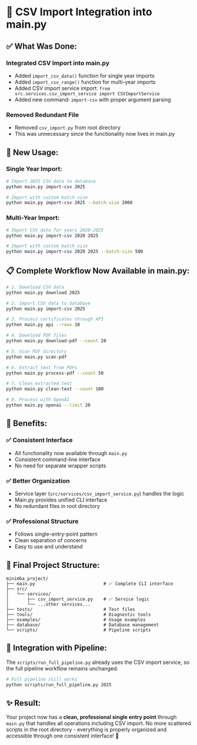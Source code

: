# 🎯 CSV Import Integration into main.py

## ✅ **What Was Done:**

### **Integrated CSV Import into main.py**
- Added `import_csv_data()` function for single year imports
- Added `import_csv_range()` function for multi-year imports  
- Added CSV import service import: `from src.services.csv_import_service import CSVImportService`
- Added new command: `import-csv` with proper argument parsing

### **Removed Redundant File**
- Removed `csv_import.py` from root directory
- This was unnecessary since the functionality now lives in main.py

## 🚀 **New Usage:**

### **Single Year Import:**
```bash
# Import 2025 CSV data to database
python main.py import-csv 2025

# Import with custom batch size
python main.py import-csv 2025 --batch-size 2000
```

### **Multi-Year Import:**
```bash
# Import CSV data for years 2020-2025
python main.py import-csv 2020 2025

# Import with custom batch size
python main.py import-csv 2020 2025 --batch-size 500
```

## 📋 **Complete Workflow Now Available in main.py:**

```bash
# 1. Download CSV data
python main.py download 2025

# 2. Import CSV data to database  
python main.py import-csv 2025

# 3. Process certificates through API
python main.py api --rows 10

# 4. Download PDF files
python main.py download-pdf --count 20

# 5. Scan PDF directory
python main.py scan-pdf

# 6. Extract text from PDFs
python main.py process-pdf --count 50

# 7. Clean extracted text
python main.py clean-text --count 100

# 8. Process with OpenAI
python main.py openai --limit 20
```

## 🎉 **Benefits:**

### ✅ **Consistent Interface**
- All functionality now available through `main.py`
- Consistent command-line interface
- No need for separate wrapper scripts

### ✅ **Better Organization**
- Service layer (`src/services/csv_import_service.py`) handles the logic
- Main.py provides unified CLI interface
- No redundant files in root directory

### ✅ **Professional Structure**
- Follows single-entry-point pattern
- Clean separation of concerns
- Easy to use and understand

## 📂 **Final Project Structure:**

```
minimba_project/
├── main.py                          # ✅ Complete CLI interface
├── src/
│   └── services/
│       ├── csv_import_service.py    # ✅ Service logic
│       └── ...other services...
├── tests/                           # Test files
├── tools/                           # Diagnostic tools
├── examples/                        # Usage examples
├── database/                        # Database management
└── scripts/                         # Pipeline scripts
```

## 🔄 **Integration with Pipeline:**

The `scripts/run_full_pipeline.py` already uses the CSV import service, so the full pipeline workflow remains unchanged:

```bash
# Full pipeline still works
python scripts/run_full_pipeline.py 2025
```

## ✨ **Result:**

Your project now has a **clean, professional single entry point** through `main.py` that handles all operations including CSV import. No more scattered scripts in the root directory - everything is properly organized and accessible through one consistent interface! 🚀
